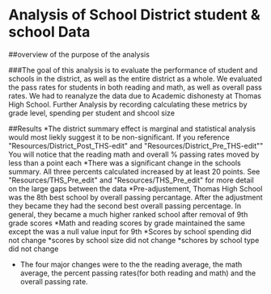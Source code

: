 # Analysis of School District student & school Data

##overview of the purpose of the analysis

###The goal of this analysis is to evaluate the performance of student and schools in the district, as well as the entire district as a whole. We evaluated the pass rates for students in both reading and math, as well as overall pass rates. We had to reanalyze the data due to Academic dishonesty at Thomas High School. Further Analysis by recording calculating these metrics by grade level, spending per student and shcool size

##Results
*The district summary effect is marginal and statistical analysis would most liekly suggest it to be non-significant. If you reference "Resources/District_Post_THS-edit" and "Resources/District_Pre_THS-edit"" You will notice that the reading math and overall % passing rates moved by less than a point each
*There was a significant change in the schools summary. All three percents calculated increased by at least 20 points. See "Resources/THS_Pre_edit" and  "Resources/THS_Pre_edit" for more detail on the large gaps between the data
*Pre-adjustement, Thomas High School was the 8th best school by overall passing percantage. After the adjustment they became they had the second best overall passing percentage. In general, they became a much higher ranked school after removal of 9th grade scores
  *Math and reading scores by grade maintained the same except the was a null value input for 9th
  *Scores by school spending did not change
  *scores by school size did not change
  *schores by school type did not change
* The four major changes were to the the reading average, the math average, the percent passing rates(for both reading and math) and the overall passing rate.
